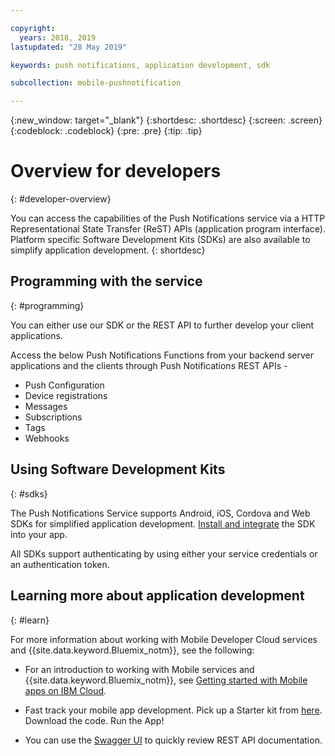 ```yaml
---

copyright:
  years: 2018, 2019
lastupdated: "28 May 2019"

keywords: push notifications, application development, sdk

subcollection: mobile-pushnotification

---
```


{:new_window: target="_blank"}
{:shortdesc: .shortdesc}
{:screen: .screen}
{:codeblock: .codeblock}
{:pre: .pre}
{:tip: .tip}

# Overview for developers
{: #developer-overview}

You can access the capabilities of the Push Notifications service via a HTTP Representational State Transfer (ReST) APIs (application program interface). Platform specific Software Development Kits (SDKs) are also available to simplify application development.
{: shortdesc}

## Programming with the service
{: #programming}

You can either use our SDK or the REST API to further develop your client applications.

Access the below Push Notifications Functions from your backend server applications and the clients through Push Notifications REST APIs -

 - Push Configuration
 - Device registrations
 - Messages
 - Subscriptions
 - Tags
 - Webhooks


## Using Software Development Kits
{: #sdks}

The Push Notifications Service supports Android, iOS, Cordova and Web SDKs for simplified application development. [Install and integrate](https://cloud.ibm.com/docs/services/mobilepush?topic=mobile-pushnotification-install-sdk) the SDK into your app. 

All SDKs support authenticating by using either your service credentials or an authentication token.

## Learning more about application development
{: #learn}

For more information about working with Mobile Developer Cloud services and {{site.data.keyword.Bluemix_notm}}, see the following:

-   For an introduction to working with Mobile services and {{site.data.keyword.Bluemix_notm}}, see [Getting started with Mobile apps on IBM Cloud](https://cloud.ibm.com/docs/services/mobile?topic=mobile-getting-started).

-   Fast track your mobile app development. Pick up a Starter kit from [here](https://cloud.ibm.com/developer/mobile/dashboard). Download the code. Run the App!

-	You can use the [Swagger UI](https://eu-gb.imfpush.cloud.ibm.com/imfpush/) to quickly review REST API documentation.

